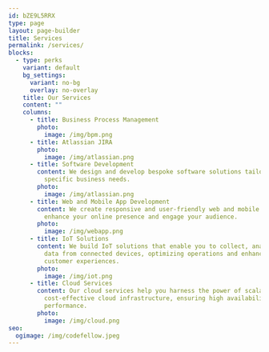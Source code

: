 ```yaml
---
id: bZE9L5RRX
type: page
layout: page-builder
title: Services
permalink: /services/
blocks:
  - type: perks
    variant: default
    bg_settings:
      variant: no-bg
      overlay: no-overlay
    title: Our Services
    content: ""
    columns:
      - title: Business Process Management
        photo:
          image: /img/bpm.png
      - title: Atlassian JIRA
        photo:
          image: /img/atlassian.png
      - title: Software Development
        content: We design and develop bespoke software solutions tailored to your
          specific business needs.
        photo:
          image: /img/atlassian.png
      - title: Web and Mobile App Development
        content: We create responsive and user-friendly web and mobile applications that
          enhance your online presence and engage your audience.
        photo:
          image: /img/webapp.png
      - title: IoT Solutions
        content: We build IoT solutions that enable you to collect, analyze, and act on
          data from connected devices, optimizing operations and enhancing
          customer experiences.
        photo:
          image: /img/iot.png
      - title: Cloud Services
        content: Our cloud services help you harness the power of scalable and
          cost-effective cloud infrastructure, ensuring high availability and
          performance.
        photo:
          image: /img/cloud.png
seo:
  ogimage: /img/codefellow.jpeg
---
```

